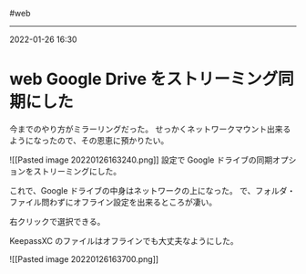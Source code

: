 #web

---
2022-01-26  16:30

# web  Google Drive をストリーミング同期にした

今までのやり方がミラーリングだった。
せっかくネットワークマウント出来るようになったので、その恩恵に預かりたい。

![[Pasted image 20220126163240.png]]
設定で Google ドライブの同期オプションをストリーミングにした。

これで、Google ドライブの中身はネットワークの上になった。
で、フォルダ・ファイル問わずにオフライン設定を出来るところが凄い。

右クリックで選択できる。

KeepassXC のファイルはオフラインでも大丈夫なようにした。

![[Pasted image 20220126163700.png]]
